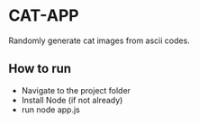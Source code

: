 # CAT-APP
Randomly generate cat images from ascii codes.

## How to run
* Navigate to the project folder
* Install Node (if not already)
* run node app.js
